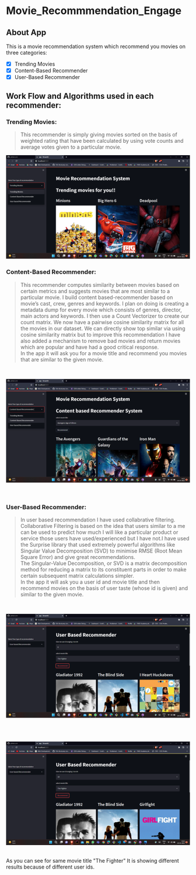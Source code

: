 # Movie_Recommmendation_Engage
## About App
This is a movie recommendation system which recommend you movies on three categories:
- [x] Trending Movies
- [x] Content-Based Recommender
- [x] User-Based Recommender
## Work Flow and Algorithms used in each recommender:

### Trending Movies:
> This recommender is simply giving movies sorted on the basis of weighted rating that have been calculated by using vote counts and average votes given to a particular movie.

![Trending Movies](./Images/trending.png "Trending Movies")

### Content-Based Recommender:
> This recommender computes similarity between movies based on certain metrics and suggests movies that are most similar to a particular movie. I build content based-recommender based on movie’s cast, crew, genres and keywords.  I plan on doing is creating a metadata dump for every movie which consists of genres, director, main actors and keywords. I then use a Count Vectorizer to create our count matrix. We now have a pairwise cosine similarity matrix for all the movies in our dataset. We can directly show top similar via using cosine similarity matrix but to improve this recommendation I have also added a mechanism to remove bad movies and return movies which are popular and have had a good critical response.
<br> In the app it will ask you for a movie title and recommend you movies that are similar to the given movie. 
<br>

![Content-Based Movies](./Images/content-based.png "Content-Based Recommender")

<br>

### User-Based Recommender:
> In user based recommendation I have used collabrative filtering. Collaborative Filtering is based on the idea that users similar to a me can be used to predict how much I will like a particular product or service those users have used/experienced but I have not.I have used the Surprise library that used extremely powerful algorithms like Singular Value Decomposition (SVD) to minimise RMSE (Root Mean Square Error) and give great recommendations.
<br>The Singular-Value Decomposition, or SVD  is a matrix decomposition method for reducing a matrix to its constituent parts in order to make certain subsequent matrix calculations simpler.<br>In the app it will ask you a user id and movie title and then recommend movies on the basis of user taste (whose id is given) and similar to the given movie.
<br>

![User-Based Movies](./Images/user-1.png "User-Based Recommender")

<br>
<br>

![User-Based Movies](./Images/user-2.png "User-Based Recommender")

<br>  As you can see for same movie title "The Fighter" It is showing different results because of different user ids.

